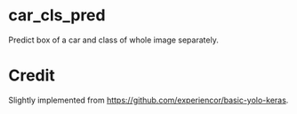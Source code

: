 # car_cls_pred
Predict box of a car and class of whole image separately.
# Credit
Slightly implemented from https://github.com/experiencor/basic-yolo-keras.
